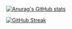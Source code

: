 
[![Anurag's GitHub stats](https://savasosmanoglu-savasosmanoglu.vercel.app//api?username=savasosmanoglu&hide=stars&show_icons=true&theme=dark)](https://github.com/anuraghazra/github-readme-stats)

[![GitHub Streak](https://streak-stats.demolab.com/?user=savasosmanoglu&theme=dark)](https://git.io/streak-stats)

